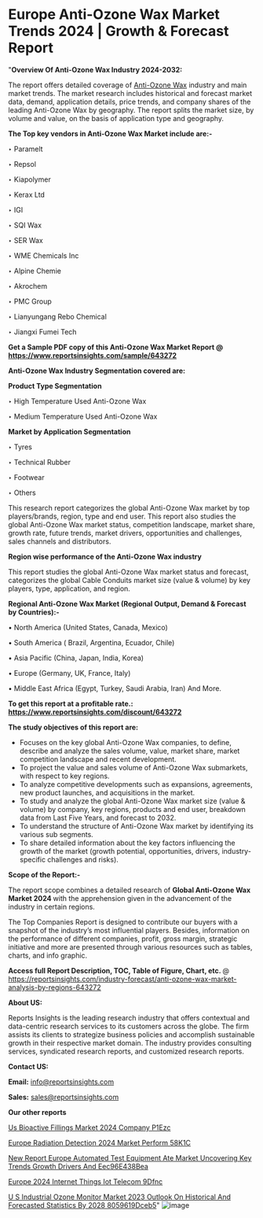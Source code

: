 # Europe Anti-Ozone Wax Market Trends 2024 | Growth & Forecast Report

"<strong>Overview Of Anti-Ozone Wax Industry 2024-2032:</strong>

The report offers detailed coverage of <a href=https://www.reportsinsights.com/sample/643272>Anti-Ozone Wax</a> industry and main market trends. The market research includes historical and forecast market data, demand, application details, price trends, and company shares of the leading Anti-Ozone Wax by geography. The report splits the market size, by volume and value, on the basis of application type and geography.

<strong>The Top key vendors in Anti-Ozone Wax Market include are:- </strong>

‣ Paramelt

‣ Repsol

‣ Kiapolymer

‣ Kerax Ltd

‣ IGI

‣ SQI Wax

‣ SER Wax

‣ WME Chemicals Inc

‣ Alpine Chemie

‣ Akrochem

‣ PMC Group

‣ Lianyungang Rebo Chemical

‣ Jiangxi Fumei Tech

<strong>Get a Sample PDF copy of this Anti-Ozone Wax Market Report </strong><strong>@ <a href=https://www.reportsinsights.com/sample/643272 style=color:#0000ff;>https://www.reportsinsights.com/sample/643272</a> </strong>

<strong>Anti-Ozone Wax Industry Segmentation covered are:</strong>

<strong>Product Type Segmentation</strong>

‣ High Temperature Used Anti-Ozone Wax

‣ Medium Temperature Used Anti-Ozone Wax

<strong>Market by Application Segmentation</strong>

‣ Tyres

‣ Technical Rubber

‣ Footwear

‣ Others

This research report categorizes the global Anti-Ozone Wax market by top players/brands, region, type and end user. This report also studies the global Anti-Ozone Wax market status, competition landscape, market share, growth rate, future trends, market drivers, opportunities and challenges, sales channels and distributors.

<strong>Region wise performance of the Anti-Ozone Wax industry</strong><strong> </strong>

This report studies the global Anti-Ozone Wax market status and forecast, categorizes the global Cable Conduits market size (value &amp; volume) by key players, type, application, and region. 

<strong>Regional Anti-Ozone Wax Market (Regional Output, Demand &amp; Forecast by Countries):-</strong>

• North America (United States, Canada, Mexico)

• South America ( Brazil, Argentina, Ecuador, Chile)

• Asia Pacific (China, Japan, India, Korea)

• Europe (Germany, UK, France, Italy)

• Middle East Africa (Egypt, Turkey, Saudi Arabia, Iran) And More.

<strong>To get this report at a profitable rate.: <a href=https://www.reportsinsights.com/discount/643272 style=color:#0000ff;>https://www.reportsinsights.com/discount/643272</a></strong>

<strong>The study objectives of this report are:</strong>
<ul>
  <li>Focuses on the key global Anti-Ozone Wax companies, to define, describe and analyze the sales volume, value, market share, market competition landscape and recent development.</li>
  <li>To project the value and sales volume of Anti-Ozone Wax submarkets, with respect to key regions.</li>
  <li>To analyze competitive developments such as expansions, agreements, new product launches, and acquisitions in the market.</li>
  <li>To study and analyze the global Anti-Ozone Wax market size (value &amp; volume) by company, key regions, products and end user, breakdown data from Last Five Years, and forecast to 2032.</li>
  <li>To understand the structure of Anti-Ozone Wax market by identifying its various sub segments.</li>
  <li>To share detailed information about the key factors influencing the growth of the market (growth potential, opportunities, drivers, industry-specific challenges and risks).</li>
</ul>
<strong>Scope of the Report:-</strong><strong> </strong>

The report scope combines a detailed research of <strong>Global Anti-Ozone Wax Market 2024 </strong>with the apprehension given in the advancement of the industry in certain regions.

The Top Companies Report is designed to contribute our buyers with a snapshot of the industry’s most influential players. Besides, information on the performance of different companies, profit, gross margin, strategic initiative and more are presented through various resources such as tables, charts, and info graphic.

<strong>Access full Report Description, TOC, Table of Figure, Chart, etc. </strong>@   <a href=https://reportsinsights.com/industry-forecast/anti-ozone-wax-market-analysis-by-regions-643272 style=color:#0000ff;>https://reportsinsights.com/industry-forecast/anti-ozone-wax-market-analysis-by-regions-643272</a>

<strong>About US:</strong>

Reports Insights is the leading research industry that offers contextual and data-centric research services to its customers across the globe. The firm assists its clients to strategize business policies and accomplish sustainable growth in their respective market domain. The industry provides consulting services, syndicated research reports, and customized research reports.

<strong>Contact US:</strong>

<p class=""""><b>Email:</b> <a href=mailto:info@reportsinsights.com>info@reportsinsights.com</a></p>
<p class=""""><b>Sales:</b> <a href=mailto:sales@reportsinsights.com>sales@reportsinsights.com</a></p>

<strong>Our other reports</strong>

<a href=https://www.linkedin.com/pulse/us-bioactive-fillings-market-2024-company-p1ezc/>Us Bioactive Fillings Market 2024 Company P1Ezc</a>

<a href=https://www.linkedin.com/pulse/europe-radiation-detection-2024-market-perform-58k1c/>Europe Radiation Detection 2024 Market Perform 58K1C</a>

<a href=https://medium.com/@akitotamura255/new-report-europe-automated-test-equipment-ate-market-uncovering-key-trends-growth-drivers-and-eec96e438bea>New Report Europe Automated Test Equipment Ate Market Uncovering Key Trends Growth Drivers And Eec96E438Bea</a>

<a href=https://www.linkedin.com/pulse/europe-2024-internet-things-iot-telecom-9dfnc/>Europe 2024 Internet Things Iot Telecom 9Dfnc</a>

<a href=https://medium.com/@aryawankhede943/u-s-industrial-ozone-monitor-market-2023-outlook-on-historical-and-forecasted-statistics-by-2028-8059619dceb5>U S Industrial Ozone Monitor Market 2023 Outlook On Historical And Forecasted Statistics By 2028 8059619Dceb5</a>"
![image](https://github.com/ahaan12367/RIMarket24/assets/158471582/6ddb0d2e-e78f-45e4-ba35-10ba4dd44ac2)
